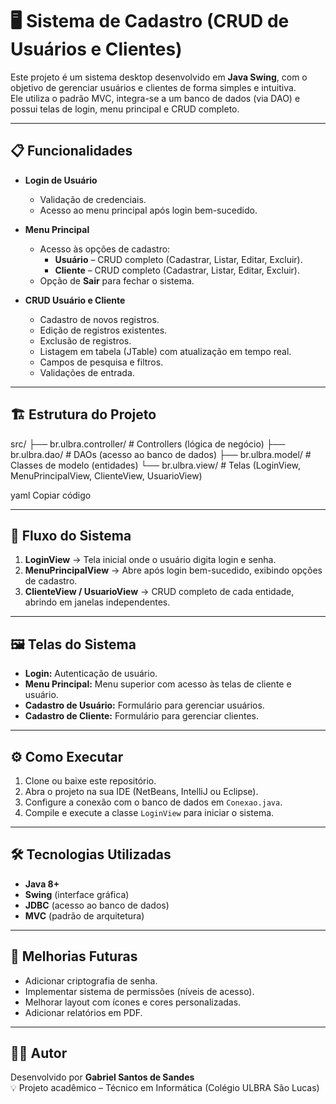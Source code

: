 # 🖥️ Sistema de Cadastro (CRUD de Usuários e Clientes)

Este projeto é um sistema desktop desenvolvido em **Java Swing**, com o objetivo de gerenciar usuários e clientes de forma simples e intuitiva.  
Ele utiliza o padrão MVC, integra-se a um banco de dados (via DAO) e possui telas de login, menu principal e CRUD completo.

---

## 📋 Funcionalidades

- **Login de Usuário**
  - Validação de credenciais.
  - Acesso ao menu principal após login bem-sucedido.
  
- **Menu Principal**
  - Acesso às opções de cadastro:
    - **Usuário** – CRUD completo (Cadastrar, Listar, Editar, Excluir).
    - **Cliente** – CRUD completo (Cadastrar, Listar, Editar, Excluir).
  - Opção de **Sair** para fechar o sistema.

- **CRUD Usuário e Cliente**
  - Cadastro de novos registros.
  - Edição de registros existentes.
  - Exclusão de registros.
  - Listagem em tabela (JTable) com atualização em tempo real.
  - Campos de pesquisa e filtros.
  - Validações de entrada.

---

## 🏗️ Estrutura do Projeto

src/
├── br.ulbra.controller/ # Controllers (lógica de negócio)
├── br.ulbra.dao/ # DAOs (acesso ao banco de dados)
├── br.ulbra.model/ # Classes de modelo (entidades)
└── br.ulbra.view/ # Telas (LoginView, MenuPrincipalView, ClienteView, UsuarioView)

yaml
Copiar código

---

## 🚀 Fluxo do Sistema

1. **LoginView** → Tela inicial onde o usuário digita login e senha.
2. **MenuPrincipalView** → Abre após login bem-sucedido, exibindo opções de cadastro.
3. **ClienteView / UsuarioView** → CRUD completo de cada entidade, abrindo em janelas independentes.

---

## 🖼️ Telas do Sistema

- **Login:** Autenticação de usuário.  
- **Menu Principal:** Menu superior com acesso às telas de cliente e usuário.  
- **Cadastro de Usuário:** Formulário para gerenciar usuários.  
- **Cadastro de Cliente:** Formulário para gerenciar clientes.  

---

## ⚙️ Como Executar

1. Clone ou baixe este repositório.
2. Abra o projeto na sua IDE (NetBeans, IntelliJ ou Eclipse).
3. Configure a conexão com o banco de dados em `Conexao.java`.
4. Compile e execute a classe `LoginView` para iniciar o sistema.

---

## 🛠️ Tecnologias Utilizadas

- **Java 8+**
- **Swing** (interface gráfica)
- **JDBC** (acesso ao banco de dados)
- **MVC** (padrão de arquitetura)

---

## 📌 Melhorias Futuras

- Adicionar criptografia de senha.
- Implementar sistema de permissões (níveis de acesso).
- Melhorar layout com ícones e cores personalizadas.
- Adicionar relatórios em PDF.

---

## 👨‍💻 Autor

Desenvolvido por **Gabriel Santos de Sandes**  
💡 Projeto acadêmico – Técnico em Informática (Colégio ULBRA São Lucas)

